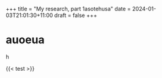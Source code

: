 +++
title = "My research, part 1asotehusa"
date = 2024-01-03T21:01:30+11:00
draft = false
+++

# auoeua

h


{{< test >}}

